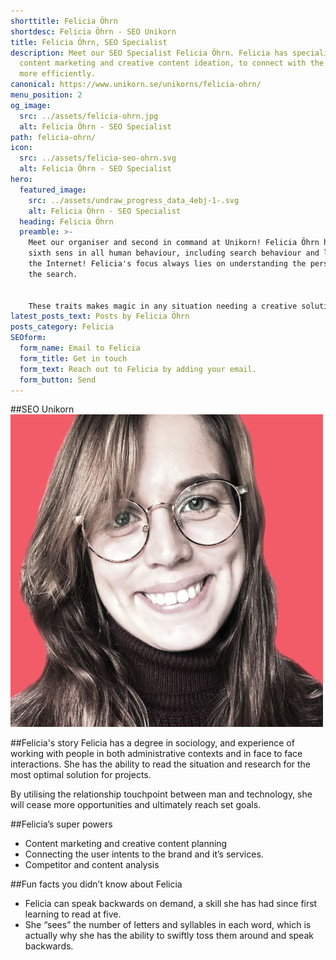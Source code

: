 ```yaml
---
shorttitle: Felicia Öhrn
shortdesc: Felicia Öhrn - SEO Unikorn
title: Felicia Öhrn, SEO Specialist
description: Meet our SEO Specialist Felicia Öhrn. Felicia has specialised in
  content marketing and creative content ideation, to connect with the audience
  more efficiently.
canonical: https://www.unikorn.se/unikorns/felicia-ohrn/
menu_position: 2
og_image:
  src: ../assets/felicia-ohrn.jpg
  alt: Felicia Öhrn - SEO Specialist
path: felicia-ohrn/
icon:
  src: ../assets/felicia-seo-ohrn.svg
  alt: Felicia Öhrn - SEO Specialist
hero:
  featured_image:
    src: ../assets/undraw_progress_data_4ebj-1-.svg
    alt: Felicia Öhrn - SEO Specialist
  heading: Felicia Öhrn
  preamble: >-
    Meet our organiser and second in command at Unikorn! Felicia Öhrn has a
    sixth sens in all human behaviour, including search behaviour and life on
    the Internet! Felicia's focus always lies on understanding the person behind
    the search.


    These traits makes magic in any situation needing a creative solution. Such as ideas for how to interact with a specific group of people with a nerdy passion. 
latest_posts_text: Posts by Felicia Öhrn
posts_category: Felicia
SEOform:
  form_name: Email to Felicia
  form_title: Get in touch
  form_text: Reach out to Felicia by adding your email.
  form_button: Send
---
```

##SEO Unikorn
![Felicia Öhrn](../assets/felicia-ohrn.jpg "Felicia Öhrn")

##Felicia's story
Felicia has a degree in sociology, and experience of working with people in both administrative contexts and in face to face interactions. She has the ability to read the situation and research for the most optimal solution for projects. 

By utilising the relationship touchpoint between man and technology, she will cease more opportunities and ultimately reach set goals.

##Felicia’s super powers
* Content marketing and creative content planning
* Connecting the user intents to the brand and it’s services.
* Competitor and content analysis

##Fun facts you didn’t know about Felicia
* Felicia can speak backwards on demand, a skill she has had since first learning to read at five. 
* She “sees” the number of letters and syllables in each word, which is actually why she has the ability to swiftly toss them around and speak backwards.
